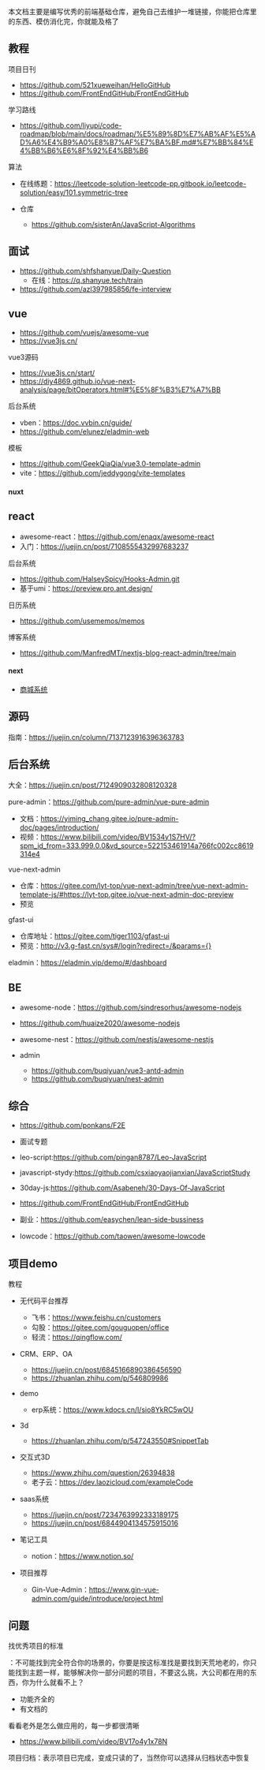 本文档主要是编写优秀的前端基础仓库，避免自己去维护一堆链接，你能把仓库里的东西、模仿消化完，你就能及格了



## 教程

项目日刊

- https://github.com/521xueweihan/HelloGitHub
- https://github.com/FrontEndGitHub/FrontEndGitHub

学习路线

- https://github.com/liyupi/code-roadmap/blob/main/docs/roadmap/%E5%89%8D%E7%AB%AF%E5%AD%A6%E4%B9%A0%E8%B7%AF%E7%BA%BF.md#%E7%BB%84%E4%BB%B6%E6%8F%92%E4%BB%B6

算法

- 在线练题：https://leetcode-solution-leetcode-pp.gitbook.io/leetcode-solution/easy/101.symmetric-tree

- 仓库
  - https://github.com/sisterAn/JavaScript-Algorithms



## 面试

- https://github.com/shfshanyue/Daily-Question
  - 在线：https://q.shanyue.tech/train
- https://github.com/azl397985856/fe-interview



## vue

- https://github.com/vuejs/awesome-vue
- https://vue3js.cn/

vue3源码
- https://vue3js.cn/start/
- https://diy4869.github.io/vue-next-analysis/page/bitOperators.html#%E5%8F%B3%E7%A7%BB

后台系统
- vben：https://doc.vvbin.cn/guide/
- https://github.com/elunez/eladmin-web


模板

- https://github.com/GeekQiaQia/vue3.0-template-admin
- vite：https://github.com/jeddygong/vite-templates

#### nuxt




## react

- awesome-react：https://github.com/enaqx/awesome-react
- 入门：https://juejin.cn/post/7108555432997683237

后台系统

- https://github.com/HalseySpicy/Hooks-Admin.git
- 基于umi：https://preview.pro.ant.design/

日历系统

- https://github.com/usememos/memos

博客系统

- https://github.com/ManfredMT/nextjs-blog-react-admin/tree/main

#### next

- [商城系统](https://github.com/vercel/commerce)



## 源码

指南：https://juejin.cn/column/7137123916396363783



## 后台系统

大全：https://juejin.cn/post/7124909032808120328



pure-admin：https://github.com/pure-admin/vue-pure-admin

- 文档：https://yiming_chang.gitee.io/pure-admin-doc/pages/introduction/
- 视频：https://www.bilibili.com/video/BV1534y1S7HV/?spm_id_from=333.999.0.0&vd_source=522153461914a766fc002cc8619314e4

vue-next-admin
- 仓库：https://gitee.com/lyt-top/vue-next-admin/tree/vue-next-admin-template-js/#https://lyt-top.gitee.io/vue-next-admin-doc-preview
- 预览

gfast-ui
- 仓库地址：https://gitee.com/tiger1103/gfast-ui
- 预览：http://v3.g-fast.cn/sys#/login?redirect=/&params={}

eladmin：https://eladmin.vip/demo/#/dashboard




## BE

- awesome-node：https://github.com/sindresorhus/awesome-nodejs
- https://github.com/huaize2020/awesome-nodejs

- awesome-nest：https://github.com/nestjs/awesome-nestjs
- admin
  - https://github.com/buqiyuan/vue3-antd-admin
  - https://github.com/buqiyuan/nest-admin



## 综合

- https://github.com/ponkans/F2E
- 面试专题

- leo-script:https://github.com/pingan8787/Leo-JavaScript

- javascript-stydy:https://github.com/csxiaoyaojianxian/JavaScriptStudy
- 30day-js:https://github.com/Asabeneh/30-Days-Of-JavaScript
- https://github.com/FrontEndGitHub/FrontEndGitHub
- 副业：https://github.com/easychen/lean-side-bussiness
- lowcode：https://github.com/taowen/awesome-lowcode



## 项目demo

教程

- 无代码平台推荐

  - 飞书：<https://www.feishu.cn/customers>
  - 勾股：<https://gitee.com/gouguopen/office>
  - 轻流：<https://qingflow.com/>

- CRM、ERP、OA

  - <https://juejin.cn/post/6845166890386456590>
  - <https://zhuanlan.zhihu.com/p/546809986>

- demo

  - erp系统：<https://www.kdocs.cn/l/sio8YkRC5wOU>

- 3d 
  - <https://zhuanlan.zhihu.com/p/547243550#SnippetTab>

- 交互式3D

  - <https://www.zhihu.com/question/26394838>
  - 老子云：<https://dev.laozicloud.com/exampleCode>

- saas系统

  - <https://juejin.cn/post/7234763992333189175>
  - <https://juejin.cn/post/6844904134575915016>

- 笔记工具

  - notion：<https://www.notion.so/>

- 项目推荐

  - Gin-Vue-Admin：<https://www.gin-vue-admin.com/guide/introduce/project.html>

  

## 问题

找优秀项目的标准

：不可能找到完全符合你的场景的，你要是按这标准找是要找到天荒地老的，你只能找到主题一样，能够解决你一部分问题的项目，不要这么挑，大公司都在用的东西，你为什么就看不上？

- 功能齐全的
- 有文档的

看看老外是怎么做应用的，每一步都很清晰

- https://www.bilibili.com/video/BV17o4y1x78N

项目归档：表示项目已完成，变成只读的了，当然你可以选择从归档状态中恢复
